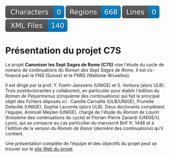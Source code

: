 ![characters badge](badges/characters.svg) ![regions badge](badges/regions.svg) ![lines badge](badges/lines.svg) ![files badge](badges/files.svg) 

# Présentation du projet C7S

Le projet **Canoniser les Sept Sages de Rome (C7S)** vise l'étude du cycle de romans de continuations du _Roman des Sept Sages de Rome_.
Il est co-financé par le FNS (Suisse) et le FNRS (Wallonie-Bruxelles).

Il est dirigé par la prof. Y. Foehr-Janssens (UNIGE) et S. Ventura (alors ULB).
Trois postdoctorantes y collaborent, en particulier pour établir l'édition du _Roman de Pelyarmenus_ (cinquième des continuations) qui fait le principal objet des fichiers déposés ici : Camille Carnaille (ULB/UNIGE), Prunelle Deleville (UNIGE), Sophie Lecomte (alors ULB). 
Deux doctorants complètent l'équipe, Aminoël Meylan (UNIGE), chargé de l'étude du _Roman de Laurin_ (troisième des continuations du cycle) et Florian-Pierre Zanardi (UNIGE/U. Lyon), qui se consacre au cas particulier du manuscrit BnF fr. 1446 et à l'édition de la version du _Roman de Kanor_ (dernière des continuations) qu'il contient.

Une présentation complète de l'équipe et des objectifs du projet peut se trouver sur le [site Web du projet](https://www.unige.ch/c7s/).
